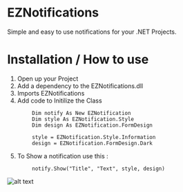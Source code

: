 # EZNotifications

Simple and easy to use notifications for your .NET Projects.

# Installation / How to use

1. Open up your Project
2. Add a dependency to the EZNotifications.dll
3. Imports EZNotifications
4. Add code to Initilize the Class

```
        Dim notify As New EZNotification
        Dim style As EZNotification.Style
        Dim design As EZNotification.FormDesign

        style = EZNotification.Style.Information
        design = EZNotification.FormDesign.Dark

```
5. To Show a notification use this :
```
        notify.Show("Title", "Text", style, design)
```

![alt text](https://i.imgur.com/TS0tTL3.gif)
